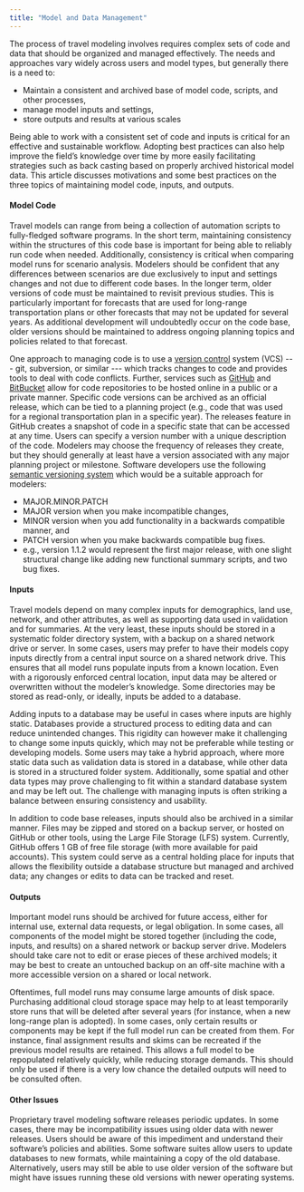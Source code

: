 ```yaml
---
title: "Model and Data Management"
---
```



The process of travel modeling involves requires complex sets of code and data that should be organized and managed effectively. The needs and approaches vary widely across users and model types, but generally there is a need to:
-	Maintain a consistent and archived base of model code, scripts, and other processes,
-	manage model inputs and settings,
-	store outputs and results at various scales

Being able to work with a consistent set of code and inputs is critical for an effective and sustainable workflow. Adopting best practices can also help improve the field’s knowledge over time by more easily facilitating strategies such as back casting based on properly archived historical model data. This article discusses motivations and some best practices on the three topics of maintaining model code, inputs, and outputs.

#### Model Code
Travel models can range from being a collection of automation scripts to fully-fledged software programs. In the short term, maintaining consistency within the structures of this code base is important for being able to reliably run code when needed. Additionally, consistency is critical when comparing model runs for scenario analysis. Modelers should be confident that any differences between scenarios are due exclusively to input and settings changes and not due to different code bases. In the longer term, older versions of code must be maintained to revisit previous studies. This is particularly important for forecasts that are used for long-range transportation plans or other forecasts that may not be updated for several years. As additional development will undoubtedly occur on the code base, older versions should be maintained to address ongoing planning topics and policies related to that forecast.

One approach to managing code is to use a [version control](https://en.wikipedia.org/wiki/Version_control) system (VCS) --- git, subversion, or similar ---  which tracks changes to code and provides tools to deal with code conflicts. Further, services such as [GitHub](https://github.com) and [BitBucket](https://bitbucket.org/product/) allow for code repositories to be hosted online in a public or a private manner. Specific code versions can be archived as an official release, which can be tied to a planning project (e.g., code that was used for a regional transportation plan in a specific year). The releases feature in GitHub creates a snapshot of code in a specific state that can be accessed at any time. Users can specify a version number with a unique description of the code. Modelers may choose the frequency of releases they create, but they should generally at least have a version associated with any major planning project or milestone. Software developers use the following [semantic versioning system](https://semver.org/) which would be a suitable approach for modelers:
-	MAJOR.MINOR.PATCH
  -	MAJOR version when you make incompatible changes,
  -	MINOR version when you add functionality in a backwards compatible manner, and
  - PATCH version when you make backwards compatible bug fixes.
  -	e.g., version 1.1.2 would represent the first major release, with one slight structural change like adding new functional summary scripts, and two bug fixes.

#### Inputs
Travel models depend on many complex inputs for demographics, land use, network, and other attributes, as well as supporting data used in validation and for summaries. At the very least, these inputs should be stored in a systematic folder directory system, with a backup on a shared network drive or server. In some cases, users may prefer to have their models copy inputs directly from a central input source on a shared network drive. This ensures that all model runs populate inputs from a known location. Even with a rigorously enforced central location, input data may be altered or overwritten without the modeler’s knowledge. Some directories may be stored as read-only, or ideally, inputs be added to a database.

Adding inputs to a database may be useful in cases where inputs are highly static. Databases provide a structured process to editing data and can reduce unintended changes. This rigidity can however make it challenging to change some inputs quickly, which may not be preferable while testing or developing models. Some users may take a hybrid approach, where more static data such as validation data is stored in a database, while other data is stored in a structured folder system. Additionally, some spatial and other data types may prove challenging to fit within a standard database system and may be left out. The challenge with managing inputs is often striking a balance between ensuring consistency and usability.

In addition to code base releases, inputs should also be archived in a similar manner. Files may be zipped and stored on a backup server, or hosted on GitHub or other tools, using the Large File Storage (LFS) system. Currently, GitHub offers 1 GB of free file storage (with more available for paid accounts). This system could serve as a central holding place for inputs that allows the flexibility outside a database structure but managed and archived data; any changes or edits to data can be tracked and reset.

#### Outputs
Important model runs should be archived for future access, either for internal use, external data requests, or legal obligation. In some cases, all components of the model might be stored together (including the code, inputs, and results) on a shared network or backup server drive. Modelers should take care not to edit or erase pieces of these archived models; it may be best to create an untouched backup on an off-site machine with a more accessible version on a shared or local network.

Oftentimes, full model runs may consume large amounts of disk space. Purchasing additional cloud storage space may help to at least temporarily store runs that will be deleted after several years (for instance, when a new long-range plan is adopted). In some cases, only certain results or components may be kept if the full model run can be created from them. For instance, final assignment results and skims can be recreated if the previous model results are retained. This allows a full model to be repopulated relatively quickly, while reducing storage demands. This should only be used if there is a very low chance the detailed outputs will need to be consulted often.

#### Other Issues
Proprietary travel modeling software releases periodic updates. In some cases, there may be incompatibility issues using older data with newer releases. Users should be aware of this impediment and understand their software’s policies and abilities. Some software suites allow users to update databases to new formats, while maintaining a copy of the old database. Alternatively, users may still be able to use older version of the software but might have issues running these old versions with newer operating systems.  
